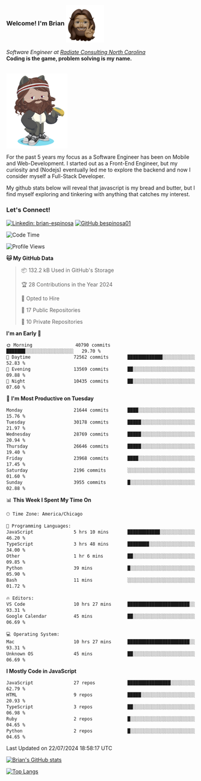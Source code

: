 ###  Welcome! I'm Brian <img align="center" src="https://github.com/bespinosa01/bespinosa01/blob/main/assets/peace-animoji.png" height="100" /></h2>
<p><em>Software Engineer at <a href="https://www.radiateconsulting.coop/north-carolina-tech-coop">Radiate Consulting North Carolina</a>
 <br/>
<!-- </br>Developer Consultant at <a href="https://codethedream.org/">Code The Dream</a> -->
</em> <b>Coding is the game, problem solving is my name.</b></p>

<br/>


 <img align="center" src="https://github.com/bespinosa01/bespinosa01/blob/main/assets/octo-me.png" height="200" /> 
 <p>
 For the past 5 years my focus as a Software Engineer has been on Mobile and Web-Development. I started out as a Front-End Engineer, but my curiosity and (Nodejs) eventually led me to explore the backend and now I consider myself a Full-Stack Developer.
</p>
<p>
 My github stats below will reveal that javascript is my bread and butter, but I find myself exploring and tinkering with anything that catches my interest. 
 </p>
 
 
### Let's Connect!

[![Linkedin: brian-espinosa](https://img.shields.io/badge/-brian--espinosa-blue?style=flat-square&logo=Linkedin&logoColor=white&link=https://www.linkedin.com/in/brian-espinosa/)](https://www.linkedin.com/in/brian-espinosa/)
[![GitHub bespinosa01](https://img.shields.io/github/followers/bespinosa01?label=follow&style=social)](https://github.com/bespinosa01)



<!--START_SECTION:waka-->
![Code Time](http://img.shields.io/badge/Code%20Time-1%2C592%20hrs%2033%20mins-blue)

![Profile Views](http://img.shields.io/badge/Profile%20Views-0-blue)

**🐱 My GitHub Data** 

> 📦 132.2 kB Used in GitHub's Storage 
 > 
> 🏆 28 Contributions in the Year 2024
 > 
> 💼 Opted to Hire
 > 
> 📜 17 Public Repositories 
 > 
> 🔑 10 Private Repositories 
 > 
**I'm an Early 🐤** 

```text
🌞 Morning                40790 commits       ███████░░░░░░░░░░░░░░░░░░   29.70 % 
🌆 Daytime                72562 commits       █████████████░░░░░░░░░░░░   52.83 % 
🌃 Evening                13569 commits       ██░░░░░░░░░░░░░░░░░░░░░░░   09.88 % 
🌙 Night                  10435 commits       ██░░░░░░░░░░░░░░░░░░░░░░░   07.60 % 
```
📅 **I'm Most Productive on Tuesday** 

```text
Monday                   21644 commits       ████░░░░░░░░░░░░░░░░░░░░░   15.76 % 
Tuesday                  30178 commits       █████░░░░░░░░░░░░░░░░░░░░   21.97 % 
Wednesday                28769 commits       █████░░░░░░░░░░░░░░░░░░░░   20.94 % 
Thursday                 26646 commits       █████░░░░░░░░░░░░░░░░░░░░   19.40 % 
Friday                   23968 commits       ████░░░░░░░░░░░░░░░░░░░░░   17.45 % 
Saturday                 2196 commits        ░░░░░░░░░░░░░░░░░░░░░░░░░   01.60 % 
Sunday                   3955 commits        █░░░░░░░░░░░░░░░░░░░░░░░░   02.88 % 
```


📊 **This Week I Spent My Time On** 

```text
🕑︎ Time Zone: America/Chicago

💬 Programming Languages: 
JavaScript               5 hrs 10 mins       ████████████░░░░░░░░░░░░░   46.20 % 
TypeScript               3 hrs 48 mins       ████████░░░░░░░░░░░░░░░░░   34.00 % 
Other                    1 hr 6 mins         ██░░░░░░░░░░░░░░░░░░░░░░░   09.85 % 
Python                   39 mins             █░░░░░░░░░░░░░░░░░░░░░░░░   05.90 % 
Bash                     11 mins             ░░░░░░░░░░░░░░░░░░░░░░░░░   01.72 % 

🔥 Editors: 
VS Code                  10 hrs 27 mins      ███████████████████████░░   93.31 % 
Google Calendar          45 mins             ██░░░░░░░░░░░░░░░░░░░░░░░   06.69 % 

💻 Operating System: 
Mac                      10 hrs 27 mins      ███████████████████████░░   93.31 % 
Unknown OS               45 mins             ██░░░░░░░░░░░░░░░░░░░░░░░   06.69 % 
```

**I Mostly Code in JavaScript** 

```text
JavaScript               27 repos            ████████████████░░░░░░░░░   62.79 % 
HTML                     9 repos             █████░░░░░░░░░░░░░░░░░░░░   20.93 % 
TypeScript               3 repos             ██░░░░░░░░░░░░░░░░░░░░░░░   06.98 % 
Ruby                     2 repos             █░░░░░░░░░░░░░░░░░░░░░░░░   04.65 % 
Python                   2 repos             █░░░░░░░░░░░░░░░░░░░░░░░░   04.65 % 
```




 Last Updated on 22/07/2024 18:58:17 UTC
<!--END_SECTION:waka-->


<!--  Github STATS -->
[![Brian's GitHub stats](https://github-readme-stats.vercel.app/api?username=bespinosa01&hide=stars,contribs&count_private=true&show_icons=true)](https://github.com/anuraghazra/github-readme-stats)

[![Top Langs](https://github-readme-stats.vercel.app/api/top-langs/?username=bespinosa01&layout=compact)](https://github.com/anuraghazra/github-readme-stats)



<!--
**bespinosa01/bespinosa01** is a ✨ _special_ ✨ repository because its `README.md` (this file) appears on your GitHub profile.

Here are some ideas to get you started:

- 🔭 I’m currently working on ...
- 🌱 I’m currently learning ...
- 👯 I’m looking to collaborate on ...
- 🤔 I’m looking for help with ...
- 💬 Ask me about ...
- 📫 How to reach me: ...
- 😄 Pronouns: ...
- ⚡ Fun fact: ...
-->
